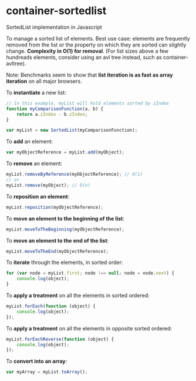# container-sortedlist
SortedList implementation in Javascript

To manage a sorted list of elements. Best use case: elements are frequently removed from the list or the property on which they are sorted can slightly change.
**Complexity in O(1) for removal**. (For list sizes above a few hundreads elements, consider using an avl tree instead, such as container-avltree). 

Note: Benchmarks seem to show that **list iteration is as fast as array iteration** on all major browsers.

To **instantiate** a new list:
``` javascript
// In this example, myList will hold elements sorted by zIndex
function myComparisonFunction(a, b) {
	return a.zIndex - b.zIndex;
}

var myList = new SortedList(myComparisonFunction);
```

To **add** an element:
``` javascript
var myObjectReference = myList.add(myObject);
```

To **remove** an element:
``` javascript
myList.removeByReference(myObjectReference); // O(1)
// or
myList.remove(myObject); // O(n)
```

To **reposition an element**:
``` javascript
myList.reposition(myObjectReference);
```

To **move an element to the beginning of the list**:
``` javascript
myList.moveToTheBeginning(myObjectReference);
```

To **move an element to the end of the list**:
``` javascript
myList.moveToTheEnd(myObjectReference);
```

To **iterate** through the elements, in sorted order:
``` javascript
for (var node = myList.first; node !== null; node = node.next) {
	console.log(object);
}
```

To **apply a treatment** on all the elements in sorted ordered:
``` javascript
myList.forEach(function (object) {
	console.log(object);
});
```

To **apply a treatment** on all the elements in opposite sorted ordered:
``` javascript
myList.forEachReverse(function (object) {
	console.log(object);
});
```

To **convert into an array**:
``` javascript
var myArray = myList.toArray();
```